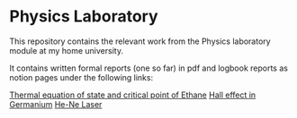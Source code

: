 # Physics Laboratory

This repository contains the relevant work from the Physics laboratory module at my home university.

It contains written formal reports (one so far) in pdf and logbook reports as notion pages under the following links:

[Thermal equation of state and critical point of Ethane](https://www.notion.so/Experiment-3-Thermal-Equation-of-State-and-Critical-Point-of-Ethane-816ec0bca100482d954103fc2e6d02db)
[Hall effect in Germanium](https://www.notion.so/Experiment-4-Hall-Effect-in-Germanium-2b5175652825480589cff6afb4be1c87)
[He-Ne Laser](https://www.notion.so/Experiment-5-He-Ne-Laser-fcf1a69063674625b9f41079d5c708d4)